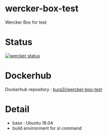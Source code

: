 # wercker-box-test
Wercker Box for test

# Status
[![wercker status](https://app.wercker.com/status/315349e61c331824455bfeb391a019f9/m/master "wercker status")](https://app.wercker.com/project/byKey/315349e61c331824455bfeb391a019f9)

# Dockerhub
Dockerhub repository : [kura2i/wercker-box-test](https://cloud.docker.com/repository/docker/kura2i/wercker-box-test)

# Detail
- base : Ubuntu 18.04
- build environment for sl command
